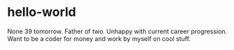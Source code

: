 # hello-world
None
39 tomorrow. Father of two. Unhappy with current career progression. Want to be a coder for money and work by myself on cool stuff. 

